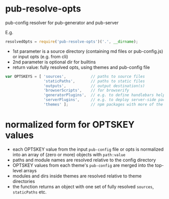 # pub-resolve-opts

pub-config resolver for pub-generator and pub-server

E.g.
```js
resolvedOpts = require('pub-resolve-opts')('.', __dirname);
```

- 1st parameter is a source directory (containing md files or pub-config.js) or input opts (e.g. from cli)
- 2nd parameter is optional dir for builtins
- return value: fully resolved opts, using themes and pub-config file

```javascript
var OPTSKEYS = [ 'sources',           // paths to source files
                 'staticPaths',       // paths to static files
                 'outputs',           // output destination(s)
                 'browserScripts',    // for browserify
                 'generatorPlugins',  // e.g. to define handlebars helpers
                 'serverPlugins',     // e.g. to deploy server-side packages
                 'themes' ];          // npm packages with more of the above
```

# normalized form for OPTSKEY values
- each OPTSKEY value from the input `pub-config` file or opts is normalized into an array of (zero or more) objects with `path:value`
- paths and module names are resolved relative to the config directory
- OPTSKEY values from each theme's `pub-config` are merged into the top-level arrays
- modules and dirs inside themes are resolved relative to theme directories
- the function returns an object with one set of fully resolved `sources`, `staticPaths` etc.
